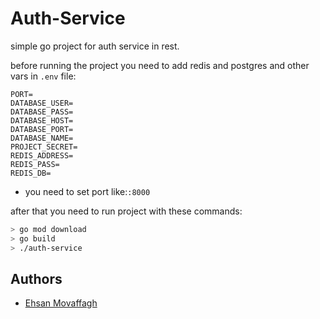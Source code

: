 # Auth-Service

simple go project for auth service in rest.

before running the project you need to add redis and postgres and other vars in <code>.env</code> file:

```
PORT=
DATABASE_USER=
DATABASE_PASS=
DATABASE_HOST=
DATABASE_PORT=
DATABASE_NAME=
PROJECT_SECRET=
REDIS_ADDRESS=
REDIS_PASS=
REDIS_DB=
```

- you need to set port like:<code>:8000</code>

after that you need to run project with these commands:

```bash
> go mod download
> go build
> ./auth-service
```

## Authors

- [Ehsan Movaffagh](https://github.com/Ehsan200)
